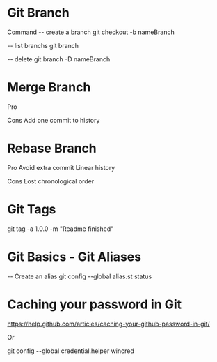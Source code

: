 # Git Branch
Command
-- create a branch
git checkout -b nameBranch

-- list branchs
git branch

-- delete 
git branch -D nameBranch

# Merge Branch
Pro

Cons
Add one commit to history


# Rebase Branch
Pro
Avoid extra commit
Linear history

Cons
Lost chronological order


# Git Tags
git tag -a 1.0.0 -m "Readme finished"


# Git Basics - Git Aliases

--  Create an alias
git config --global alias.st status

# Caching your password in Git

https://help.github.com/articles/caching-your-github-password-in-git/

Or 

git config --global credential.helper wincred


